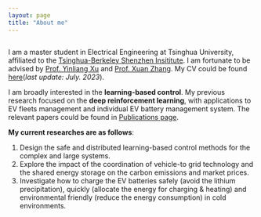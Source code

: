 ```yaml
---
layout: page
title: "About me"
---
```


<div  align="center">
<img src="https://hongrongyang.github.io/me.jpeg" alt="" />
</div>

I am a master student in Electrical Engineering at Tsinghua University, affiliated to the [Tsinghua-Berkeley Shenzhen Insititute](https://www.tbsi.edu.cn/). I am fortunate to be advised by [Prof. Yinliang Xu](https://scholar.google.com/citations?user=sppii6gAAAAJ&hl=zh-CN) and [Prof. Xuan Zhang](https://scholar.google.com/citations?hl=zh-CN&user=B-I9FY8AAAAJ). My CV could be found [here](https://hongrongyang.github.io/CV.pdf)(*last update: July. 2023*).

I am broadly interested in the **learning-based control**. My previous research focused on the **deep reinforcement learning**, with applications to EV fleets management and individual EV battery management system. The relevant papers could be found in [Publications page](https://hongrongyang.github.io/Publications). 

**My current researches are as follows**: 
1. Design the safe and distributed learning-based control methods for the complex and large systems.​
2. Explore the impact of the coordination of vehicle-to grid technology and the shared energy storage on the carbon emissions and market prices.
3. Investigate how to charge the EV batteries safely (avoid the lithium precipitation), quickly (allocate the energy for charging & heating) and environmental friendly (reduce the energy consumption) in cold environments.
